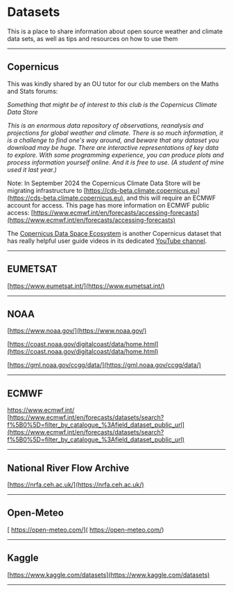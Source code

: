 # Datasets

This is a place to share information about open source weather and climate data sets, as well as tips and resources on how to use them

***

## Copernicus

This was kindly shared by an OU tutor for our club members on the Maths and Stats forums:

*Something that might be of interest to this club is the Copernicus Climate Data Store*

*This is an enormous data repository of observations, reanalysis and projections for global weather and climate.  There is so much information, it is a challenge to find one's way around, and beware that any dataset you download may be huge.  There are interactive representations of key data to explore.  With some programming experience, you can produce plots and process information yourself online. And it is free to use.  (A student of mine used it last year.)*

Note: In September 2024 the Copernicus Climate Data Store will be migrating infrastructure to [https://cds-beta.climate.copernicus.eu](https://cds-beta.climate.copernicus.eu), and this will require an ECMWF account for access. This page has more information on ECMWF public access: [https://www.ecmwf.int/en/forecasts/accessing-forecasts](https://www.ecmwf.int/en/forecasts/accessing-forecasts)

The [Copernicus Data Space Ecosystem](https://dataspace.copernicus.eu) is another Copernicus dataset that has really helpful user guide videos in its dedicated [YouTube channel](https://www.youtube.com/@copernicusdataspaceecosystem/videos).

***

## EUMETSAT

[https://www.eumetsat.int/](https://www.eumetsat.int/)

***

## NOAA

[https://www.noaa.gov/](https://www.noaa.gov/)

[https://coast.noaa.gov/digitalcoast/data/home.html](https://coast.noaa.gov/digitalcoast/data/home.html)

[https://gml.noaa.gov/ccgg/data/](https://gml.noaa.gov/ccgg/data/)

***

## ECMWF

[ https://www.ecmwf.int/ ]( https://www.ecmwf.int/ )
[https://www.ecmwf.int/en/forecasts/datasets/search?f%5B0%5D=filter_by_catalogue_%3Afield_dataset_public_url](https://www.ecmwf.int/en/forecasts/datasets/search?f%5B0%5D=filter_by_catalogue_%3Afield_dataset_public_url)

***

## National River Flow Archive

[https://nrfa.ceh.ac.uk/](https://nrfa.ceh.ac.uk/)

***

## Open-Meteo

[ https://open-meteo.com/]( https://open-meteo.com/)

***

## Kaggle

[https://www.kaggle.com/datasets](https://www.kaggle.com/datasets)

***


